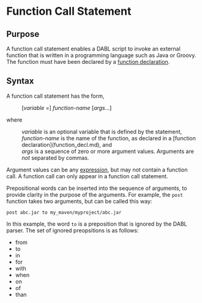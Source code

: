 # Function Call Statement

## Purpose

A function call statement enables a DABL script to invoke an external function
that is written in a programming language such as Java or Groovy. The function
must have been declared by a [function declaration](function_decl.md).

## Syntax

A function call statement has the form,

<dl>
<dd>[<i>variable</i> =] <i>function-name</i> [<i>args</i>...]</dd>
</dl>

where 
<dl>
<dd><i>variable</i> is an optional variable that is defined by the statement,</dd>
<dd><i>function-name</i> is the name of the function, as declared in a
[function declaration](function_decl.md), and</dd>
<dd><i>args</i> is a sequence of zero or more argument values.
Arguments are <i>not</i> separated by commas.</dd>
</dl>

Argument values can be any [expression](expression.md), but may not contain a function call. A
function call can only appear in a function call statement.

Prepositional words can be inserted into the sequence of arguments, to provide
clarity in the purpose of the arguments. For example, the <code>post</code> function takes
two arguments, but can be called this way:

```
post abc.jar to my_maven/myproject/abc.jar
```

In this example, the word `to` is a preposition that is ignored by the DABL parser.
The set of ignored preopsitions is as follows:

* from
* to
* in
* for
* with
* when
* on
* of
* than

